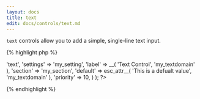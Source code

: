 ```yaml
---
layout: docs
title: text
edit: docs/controls/text.md
---
```


`text` controls allow you to add a simple, single-line text input.

{% highlight php %}
<?php
Kirki::add_field( 'my_config', array(
	'type'     => 'text',
	'settings' => 'my_setting',
	'label'    => __( 'Text Control', 'my_textdomain' ),
	'section'  => 'my_section',
	'default'  => esc_attr__( 'This is a defualt value', 'my_textdomain' ),
	'priority' => 10,
) );
?>
{% endhighlight %}
